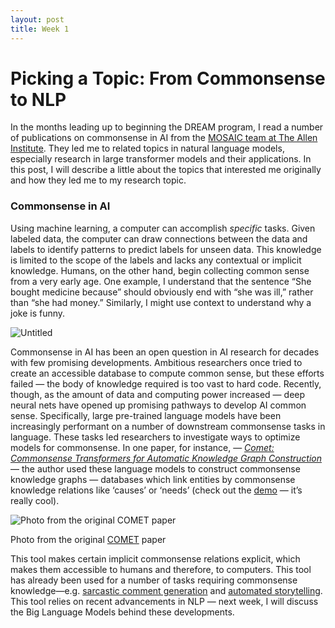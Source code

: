 ```yaml
---
layout: post
title: Week 1
---
```


# Picking a Topic: From Commonsense to NLP

In the months leading up to beginning the DREAM program, I read a number of publications on commonsense in AI from the [MOSAIC team at The Allen Institute](https://mosaic.allenai.org/). They led me to related topics in natural language models, especially research in large transformer models and their applications. In this post, I will describe a little about the topics that interested me originally and how they led me to my research topic. 

### Commonsense in AI

Using machine learning, a computer can accomplish *specific* tasks. Given labeled data, the computer can draw connections between the data and labels to identify patterns to predict labels for unseen data. This knowledge is limited to the scope of the labels and lacks any contextual or implicit knowledge. Humans, on the other hand, begin collecting common sense from a very early age. One example, I understand that the sentence “She bought medicine because” should obviously end with “she was ill,” rather than “she had money.” Similarly, I might use context to understand why a joke is funny. 

![Untitled](Week%201%207b98370304e241e4b81edcd56ed7fe90/Untitled.png)

Commonsense in AI has been an open question in AI research for decades with few promising developments. Ambitious researchers once tried to create an accessible database to compute common sense, but these efforts failed — the body of knowledge required is too vast to hard code. Recently, though, as the amount of data and computing power increased — deep neural nets have opened up promising pathways to develop AI common sense. Specifically, large pre-trained language models have been increasingly performant on a number of downstream commonsense tasks in language. These tasks led researchers to investigate ways to optimize models for commonsense. In one paper, for instance, — *[Comet: Commonsense Transformers for Automatic Knowledge Graph Construction](https://aclanthology.org/P19-1470.pdf)* — the author used these language models to construct commonsense knowledge graphs — databases which link entities by commonsense knowledge relations like ‘causes’ or ‘needs’ (check out the [demo](https://mosaickg.apps.allenai.org/model_comet2020_people_events/?head=PersonX%20acts%20quickly&rel=xReason&rel=xWant&rel=xEffect) — it’s really cool). 

![Photo from the original [COMET](https://aclanthology.org/P19-1470/) paper ](Week%201%207b98370304e241e4b81edcd56ed7fe90/Untitled%201.png)

Photo from the original [COMET](https://aclanthology.org/P19-1470/) paper 

This tool makes certain implicit commonsense relations explicit, which makes them accessible to humans and therefore, to computers. This tool has already been used for a number of tasks requiring commonsense knowledge—e.g. [sarcastic comment generation](https://arxiv.org/pdf/2004.13248.pdf) and [automated storytelling](https://arxiv.org/pdf/2009.00829.pdf). This tool relies on recent advancements in NLP — next week, I will discuss the Big Language Models behind these developments.
